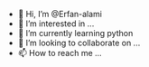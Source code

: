 - 👋 Hi, I’m @Erfan-alami
- 👀 I’m interested in ...
- 🌱 I’m currently learning python
- 💞️ I’m looking to collaborate on ...
- 📫 How to reach me ...

<!---
Erfan-alami/Erfan-alami is a ✨ special ✨ repository because its `README.md` (this file) appears on your GitHub profile.
You can click the Preview link to take a look at your changes.
--->
